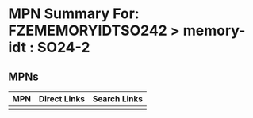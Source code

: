 



# MPN Summary For: FZEMEMORYIDTSO242 > memory-idt : SO24-2

## MPNs
  

|MPN|Direct Links|Search Links|
| :--- | :--- | :--- |
||||
